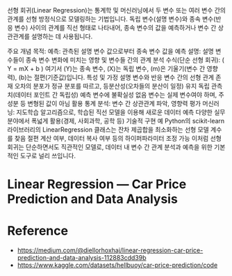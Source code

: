 선형 회귀(Linear Regression)는 통계학 및 머신러닝에서 두 변수 또는 여러 변수 간의 관계를 선형 방정식으로 모델링하는 기법입니다. 독립 변수(설명 변수)와 종속 변수(반응 변수) 사이의 관계를 직선 형태로 나타내어, 종속 변수의 값을 예측하거나 변수 간 상관관계를 설명하는 데 사용됩니다.

주요 개념
목적:
예측: 관측된 설명 변수 값으로부터 종속 변수 값을 예측
설명: 설명 변수들이 종속 변수 변화에 미치는 영향 및 변수들 간의 관계 분석
수식(단순 선형 회귀):
( Y = mX + b )
여기서 (Y)는 종속 변수, (X)는 독립 변수, (m)은 기울기(변수 간 영향력), (b)는 절편(기준값)입니다.
특성 및 가정
설명 변수와 반응 변수 간의 선형 관계 존재
오차의 분포가 정규 분포를 따르고, 등분산성(오차들의 분산이 일정) 유지
독립 관측치(데이터 포인트 간 독립성)
예측 변수에 불확실성 없음
변수는 실제 변수여야 하며, 주성분 등 변형된 값이 아님
활용
통계 분석: 변수 간 상관관계 파악, 영향력 평가
머신러닝: 지도학습 알고리즘으로, 학습된 직선 모델을 이용해 새로운 데이터 예측
다양한 실무 분야에서 폭넓게 활용(경제, 사회과학, 공학 등)
기술적 구현 예
Python의 scikit-learn 라이브러리의 LinearRegression 클래스는 잔차 제곱합을 최소화하는 선형 모델 계수를 찾음
절편 계산 여부, 데이터 복사 여부 등의 하이퍼파라미터 조정 가능
이처럼 선형 회귀는 단순하면서도 직관적인 모델로, 데이터 내 변수 간 관계 분석과 예측을 위한 기본적인 도구로 널리 쓰입니다.

# Linear Regression — Car Price Prediction and Data Analysis

# Reference
- https://medium.com/@diellorhoxhaj/linear-regression-car-price-prediction-and-data-analysis-112883cdd39b
- https://www.kaggle.com/datasets/hellbuoy/car-price-prediction/code
